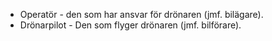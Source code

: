 * Operatör - den som har ansvar för drönaren (jmf. bilägare).
* Drönarpilot - Den som flyger drönaren (jmf. bilförare).
